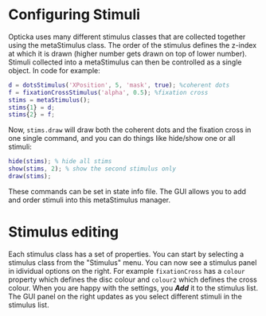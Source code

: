 # Configuring Stimuli

Opticka uses many different stimulus classes that are collected together using the metaStimulus class. The order of the stimulus defines the z-index at which it is drawn (higher number gets drawn on top of lower number). Stimuli collected into a metaStimulus can then be controlled as a single object. In code for example:

```matlab
d = dotsStimulus('XPosition', 5, 'mask', true); %coherent dots
f = fixationCrossStimulus('alpha', 0.5); %fixation cross
stims = metaStimulus();
stims{1} = d; 
stims{2} = f;
```

Now, `stims.draw` will draw both the coherent dots and the fixation cross in one single command, and you can do things like hide/show one or all stimuli:

```matlab
hide(stims); % hide all stims
show(stims, 2); % show the second stimulus only
draw(stims);
```

These commands can be set in state info file. The GUI allows you to add and order stimuli into this metaStimulus manager.

# Stimulus editing

Each stimulus class has a set of properties. You can start by selecting a stimulus class from the "Stimulus" menu. You can now see a stimulus panel in idividual options on the right. For example `fixationCross` has a `colour` property which defines the disc colour and `colour2` which defines the cross colour. When you are happy with the settings, you **_Add_** it to the stimulus list. The GUI panel on the right updates as you select different stimuli in the stimulus list. 

